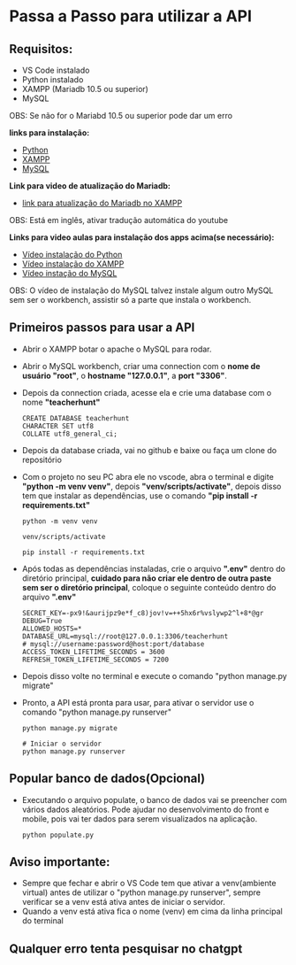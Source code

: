# Passa a Passo para utilizar a API

## Requisitos:
- VS Code instalado
- Python instalado
- XAMPP (Mariadb 10.5 ou superior)
- MySQL

OBS: Se não for o Mariabd 10.5 ou superior pode dar um erro

**links para instalação:**
- [Python](https://www.python.org/ftp/python/3.12.6/python-3.12.6-amd64.exe)
- [XAMPP](https://sourceforge.net/projects/xampp/files/XAMPP%20Windows/8.2.12/xampp-windows-x64-8.2.12-0-VS16-installer.exe)
- [MySQL](https://dev.mysql.com/get/Downloads/MySQLGUITools/mysql-workbench-community-8.0.38-winx64.msi)

**Link para video de atualização do Mariadb:**
- [link para atualização do Mariadb no XAMPP](https://youtu.be/0zEMZ1yO5A8?si=sPB2yDbfHb9K-xN0)

OBS: Está em inglês, ativar tradução automática do youtube

**Links para video aulas para instalação dos apps acima(se necessário):**
- [Vídeo instalação do Python](https://youtu.be/R9dLGLVqK9Q?si=etDRipbCC10SCPFh)
- [Vídeo instalação do XAMPP](https://youtu.be/i_ypCik4VX0?si=WtApKls6nOT6mvjQ)
- [Vídeo instação do MySQL](https://youtu.be/s0YoPLbox40?si=IEYb4gLrQFpKwVm4)

OBS: O vídeo de instalação do MySQL talvez instale algum outro MySQL sem ser o workbench, assistir só a parte que instala o workbench.

## Primeiros passos para usar a API

- Abrir o XAMPP botar o apache o MySQL para rodar.
- Abrir o MySQL workbench, criar uma connection com o **nome de usuário "root"**, o **hostname "127.0.0.1"**, a **port "3306"**.
- Depois da connection criada, acesse ela e crie uma database com o nome **"teacherhunt"**

    ```
    CREATE DATABASE teacherhunt
    CHARACTER SET utf8
    COLLATE utf8_general_ci;
    ```

- Depois da database criada, vai no github e baixe ou faça um clone do repositório
- Com o projeto no seu PC abra ele no vscode, abra o terminal e digite **"python -m venv venv"**, depois **"venv/scripts/activate"**, depois disso tem que instalar as dependências, use o comando **"pip install -r requirements.txt"**
    ```
    python -m venv venv

    venv/scripts/activate

    pip install -r requirements.txt
    ```

- Após todas as dependências instaladas, crie o arquivo **".env"** dentro do diretório principal, **cuidado para não criar ele dentro de outra paste sem ser o diretório principal**, coloque o seguinte conteúdo dentro do arquivo **".env"**
    ```
    SECRET_KEY=-px9!&aurijpz9e*f_c8)jov!v=++5hx6r%vslywp2^l+8*@gr
    DEBUG=True
    ALLOWED_HOSTS=*
    DATABASE_URL=mysql://root@127.0.0.1:3306/teacherhunt
    # mysql://username:password@host:port/database
    ACCESS_TOKEN_LIFETIME_SECONDS = 3600
    REFRESH_TOKEN_LIFETIME_SECONDS = 7200
    ```

- Depois disso volte no terminal e execute o comando "python manage.py migrate"
- Pronto, a API está pronta para usar, para ativar o servidor use o comando "python manage.py runserver"

    ```
    python manage.py migrate

    # Iniciar o servidor
    python manage.py runserver
    ```

## Popular banco de dados(Opcional)
- Executando o arquivo populate, o banco de dados vai se preencher com vários dados aleatórios. Pode ajudar no desenvolvimento do front e mobile, pois vai ter dados para serem visualizados na aplicação.
    ```
    python populate.py
    ```

## **Aviso importante:**

- Sempre que fechar e abrir o VS Code tem que ativar a venv(ambiente virtual) antes de utilizar o "python manage.py runserver", sempre verificar se a venv está ativa antes de iniciar o servidor.
- Quando a venv está ativa fica o nome (venv) em cima da linha principal do terminal

## Qualquer erro tenta pesquisar no chatgpt